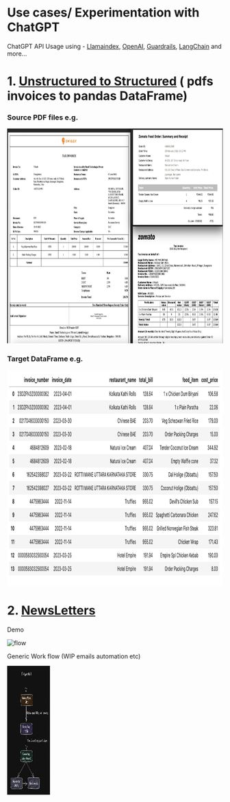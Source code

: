 # Use cases/ Experimentation with ChatGPT
ChatGPT API Usage using - [Llamaindex](https://gpt-index.readthedocs.io/en/latest/index.html), [OpenAI](https://openai.com), [Guardrails](https://shreyar.github.io/guardrails/), [LangChain](https://python.langchain.com/en/latest/index.html) and more...

#
# 1. [Unstructured to Structured](./unstructuredToStructured/) ( pdfs invoices to pandas DataFrame)
### Source PDF files e.g.
<img src="./unstructuredToStructured/images/pdf.png" alt="source pdf" width="800" height="500"/>

### Target DataFrame e.g.
<img src="./unstructuredToStructured/images/table.png" alt="targetdf" width="800" height="500"/>

#
# 2. [NewsLetters](./newsLetter/)

Demo

<img src="./newsLetter/images/newsletter_gif1.gif" alt="flow" width="900" height="500"/>


Generic Work flow (WIP emails automation etc)

<img src="./newsLetter/images/flow.png" alt="flow" width="100" height="300"/>

